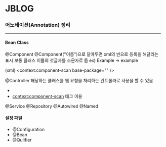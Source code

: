 # JBLOG

 ### 어노테이션(Annotation) 정리
 * * *
#### Bean Class
 @Component
  @Component("이름")으로 달아두면 xml의 빈으로 등록을 해달라는 표시
  보통 클래스 이름의 첫글자를 소문자로 둠
  ex) Example -> example
  
  (xml)
  <context:component-scan base-package="" />
  
 @Controller
  해당하는 클래스를 웹 요청을 처리하는 컨트롤러로 사용을 할 수 있음
  + <bean id="클래스 이름" class="..package.클래스이름" />
  + <context:component-scan> 태그 이용
  
 @Service
 @Repository
 @Autowired
 @Named

#### 설정 파일
* @Configuration
* @Bean
* @Qulifier
